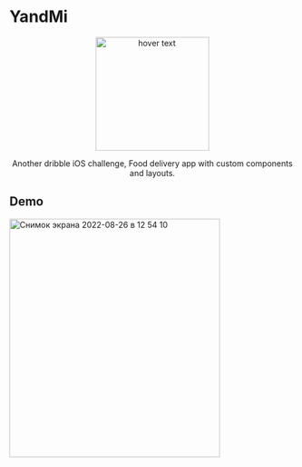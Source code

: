 # YandMi
<p align="center">
  <img src="https://png.pngtree.com/template/20191014/ourlarge/pngtree-pin-food-delivery-map-location-delivery-logo-concept-image_318151.jpg" width="200" title="hover text">
<p align="center"> Another dribble iOS challenge, Food delivery app with custom components and layouts. </p>
</p>



## Demo
<img width="371" alt="Снимок экрана 2022-08-26 в 12 54 10" src="https://user-images.githubusercontent.com/54499958/186878794-92de4b88-43fa-4877-94bb-e8a92b6e62c4.png" height="420" width="210">
